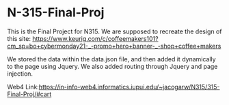 # N-315-Final-Proj

This is the Final Project for N315. We are supposed to recreate the design of this site: https://www.keurig.com/c/coffeemakers101?cm_sp=bo+cybermonday21-_-promo+hero+banner-_-shop+coffee+makers

We stored the data within the data.json file, and then added it dynamically to the page using Jquery. We also added routing through Jquery and page injection.

Web4 Link:https://in-info-web4.informatics.iupui.edu/~jacogarw/N315/315-Final-Proj/#cart
